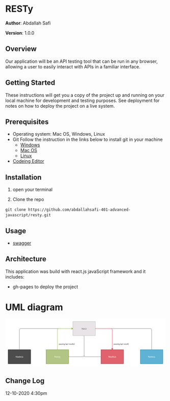 # RESTy

**Author**: Abdallah Safi

**Version**: 1.0.0 

## Overview
Our application will be an API testing tool that can be run in any browser, allowing a user to easily interact with APIs in a familiar interface.


## Getting Started

These instructions will get you a copy of the project up and running on your local machine for development and testing purposes. See deployment for notes on how to deploy the project on a live system.

## Prerequisites

- Operating system: Mac OS, Windows, Linux
- Git
  Follow the instruction in the links below to install git in your machine
  - [Windows](https://git-scm.com/download/win)
  - [Mac OS](https://git-scm.com/download/mac)
  - [Linux](https://git-scm.com/download/linux)
- [Codeing Editor](https://www.wpbeginner.com/showcase/12-best-code-editors-for-mac-and-windows-for-editing-wordpress-files/)

## Installation

1. open your terminal

2. Clone the repo

`git clone https://github.com/abdallahsafi-401-advanced-javascript/resty.git`

## Usage

- [swagger](https://app.swaggerhub.com/apis/AbdallahSafi/my-app-server)

## Architecture

This application was build with react.js javaScript framework and it includes:
- gh-pages to deploy the project

# UML diagram
![uml-diagram](./assets/resty-uml.jpg)


## Change Log
12-10-2020 4:30pm 